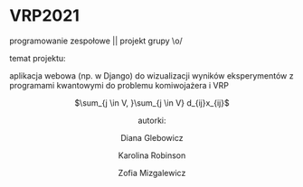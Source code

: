 # VRP2021
programowanie zespołowe || projekt grupy \o/ 

temat projektu:

aplikacja webowa (np. w Django) do wizualizacji wyników eksperymentów z programami kwantowymi do problemu komiwojażera i VRP

<center> $\sum_{j \in V, }\sum_{j \in V} d_{ij}x_{ij}$ <center>

autorki:

Diana Glebowicz

Karolina Robinson

Zofia Mizgalewicz
